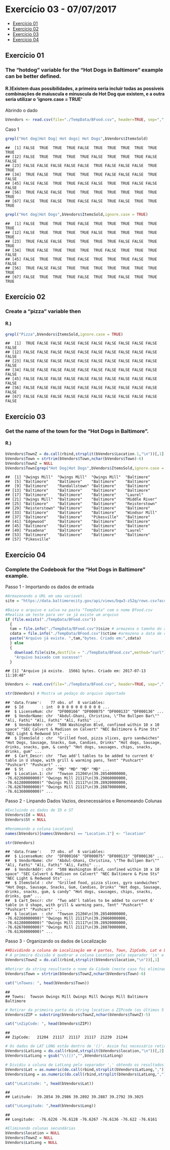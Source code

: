 Exercício 03 - 07/07/2017
================

-   [Exercício 01](#Exercicio-01)
-   [Exercício 02](#Exercicio-02)
-   [Exercício 03](#Exercicio-03)
-   [Exercício 04](#Exercicio-04)

Exercício 01
------------

### The “hotdog” variable for the “Hot Dogs in Baltimore” example can be better defined.

#### R.)Existem duas possibilidades, a primeira seria incluir todas as possíveis combinações de maiuscula e minuscula de Hot Dog que existem, e a outra seria utilizar o 'ignore.case = TRUE'

Abrindo o dado

``` r
bVendors <- read.csv(file="./TempData/BFood.csv", header=TRUE, sep=",", stringsAsFactors=FALSE)
```

Caso 1

``` r
grepl("Hot dog|Hot Dog| Hot dogs| Hot Dogs",bVendors$ItemsSold)
```

    ##  [1] FALSE  TRUE  TRUE  TRUE FALSE  TRUE  TRUE  TRUE  TRUE  TRUE  TRUE
    ## [12] FALSE  TRUE  TRUE  TRUE  TRUE FALSE  TRUE  TRUE  TRUE FALSE FALSE
    ## [23] FALSE FALSE FALSE FALSE FALSE  TRUE FALSE FALSE FALSE  TRUE  TRUE
    ## [34]  TRUE FALSE  TRUE  TRUE  TRUE  TRUE FALSE FALSE FALSE  TRUE FALSE
    ## [45] FALSE FALSE  TRUE  TRUE FALSE FALSE  TRUE  TRUE FALSE FALSE FALSE
    ## [56]  TRUE FALSE FALSE  TRUE  TRUE  TRUE  TRUE  TRUE  TRUE  TRUE  TRUE
    ## [67] FALSE  TRUE FALSE  TRUE FALSE FALSE  TRUE FALSE  TRUE  TRUE  TRUE

``` r
grepl("Hot dog|Hot Dogs",bVendors$ItemsSold,ignore.case = TRUE)
```

    ##  [1] FALSE  TRUE  TRUE  TRUE FALSE  TRUE  TRUE  TRUE  TRUE  TRUE  TRUE
    ## [12] FALSE  TRUE  TRUE  TRUE  TRUE FALSE  TRUE  TRUE  TRUE  TRUE  TRUE
    ## [23]  TRUE FALSE FALSE  TRUE  TRUE  TRUE  TRUE FALSE FALSE  TRUE  TRUE
    ## [34]  TRUE FALSE  TRUE  TRUE  TRUE  TRUE FALSE  TRUE  TRUE  TRUE FALSE
    ## [45] FALSE  TRUE  TRUE  TRUE FALSE  TRUE  TRUE  TRUE FALSE  TRUE FALSE
    ## [56]  TRUE FALSE FALSE  TRUE  TRUE  TRUE  TRUE  TRUE  TRUE  TRUE  TRUE
    ## [67] FALSE  TRUE  TRUE  TRUE FALSE  TRUE  TRUE FALSE  TRUE  TRUE  TRUE

Exercício 02
------------

### Create a “pizza” variable then

#### R.)

``` r
grepl("Pizza",bVendors$ItemsSold,ignore.case = TRUE)
```

    ##  [1]  TRUE FALSE FALSE FALSE FALSE FALSE FALSE FALSE FALSE FALSE FALSE
    ## [12] FALSE FALSE FALSE FALSE FALSE FALSE FALSE FALSE FALSE FALSE FALSE
    ## [23] FALSE FALSE FALSE FALSE FALSE FALSE FALSE FALSE FALSE FALSE FALSE
    ## [34] FALSE FALSE FALSE FALSE FALSE FALSE FALSE FALSE FALSE FALSE FALSE
    ## [45] FALSE FALSE FALSE FALSE FALSE FALSE FALSE FALSE FALSE FALSE FALSE
    ## [56] FALSE FALSE FALSE FALSE FALSE FALSE FALSE FALSE FALSE FALSE FALSE
    ## [67] FALSE FALSE FALSE FALSE FALSE FALSE FALSE FALSE FALSE FALSE FALSE

Exercício 03
------------

### Get the name of the town for the “Hot Dogs in Baltimore”.

#### R.)

``` r
bVendors$TownZ = do.call(rbind,strsplit(bVendors$Location.1,"\n"))[,1]
bVendors$Town = strtrim(bVendors$Town,nchar(bVendors$Town)-6)
bVendors$TownZ = NULL
bVendors$Town[grep("Hot Dog|Hot Dogs",bVendors$ItemsSold,ignore.case = TRUE)]
```

    ##  [1] "Owings Mill"  "Owings Mill"  "Owings Mill"  "Baltimore"   
    ##  [5] "Baltimore"    "Baltimore"    "Baltimore"    "Baltimore"   
    ##  [9] "Baltimore"    "Randallstown" "Baltimore"    "Baltimore"   
    ## [13] "Baltimore"    "Baltimore"    "Baltimore"    "Baltimore"   
    ## [17] "Baltimore"    "Baltimore"    "Baltimore"    "Laurel"      
    ## [21] "Owings Mill"  "Baltimore"    "Baltimore"    "Middle River"
    ## [25] "Baltimore"    "Baltimore"    "Baltimore"    "Reisterstown"
    ## [29] "Reisterstown" "Baltimore"    "Baltimore"    "Baltimore"   
    ## [33] "Baltimore"    "Baltimore"    "Baltimore"    "Windsor Mill"
    ## [37] "Baltimore"    "Baltimore"    "Pikesville"   "Baltimore"   
    ## [41] "Edgewood"     "Baltimore"    "Baltimore"    "Baltimore"   
    ## [45] "Baltimore"    "Baltimore"    "Baltimore"    "Baltimore"   
    ## [49] "Pasadena"     "Baltimore"    "Baltimore"    "Laurel"      
    ## [53] "Baltimore"    "Baltimore"    "Baltimore"    "Baltimore"   
    ## [57] "Pikesville"

Exercício 04
------------

### Complete the Codebook for the “Hot Dogs in Baltimore” example.

Passo 1 - Importando os dados de entrada

``` r
#Armazenando a URL em uma variavel 
site = "https://data.baltimorecity.gov/api/views/bqw3-z52q/rows.csv?accessType=DOWNLOAD"

#Baixa o arquivo e salva na pasta "TempData" com o nome Bfood.csv
#Realiza um teste para ver se já existe um arquivo 
if (file.exists("./TempData/BFood.csv")) 
  {
  tam = file.info("./TempData/BFood.csv")$size # armazena o tamnho do arquivo
  cdata = file.info("./TempData/BFood.csv")$ctime #armazena a data de criação
  paste("Arquivo já existe. ",tam,"bytes. Criado em:",cdata)
  } else
  {
    download.file(site,destfile = "./TempData/BFood.csv",method="curl")
    "Arquivo baixado com sucesso!"
  }
```

    ## [1] "Arquivo já existe.  15661 bytes. Criado em: 2017-07-13 11:10:48"

``` r
bVendors <- read.csv(file="./TempData/BFood.csv", header=TRUE, sep=",", stringsAsFactors=FALSE)

str(bVendors) # Mostra um pedaço do arquivo importado
```

    ## 'data.frame':    77 obs. of  8 variables:
    ##  $ Id        : int  0 0 0 0 0 0 0 0 0 0 ...
    ##  $ LicenseNum: chr  "DF000166" "DF000075" "DF000133" "DF000136" ...
    ##  $ VendorName: chr  "Abdul-Ghani, Christina, \"The Bullpen Bar\"" "Ali, Fathi" "Ali, Fathi" "Ali, Fathi" ...
    ##  $ VendorAddr: chr  "508 Washington Blvd, confined within 10 x 10 space" "SEC Calvert & Madison on Calvert" "NEC Baltimore & Pine Sts" "NEC Light & Redwood Sts" ...
    ##  $ ItemsSold : chr  "Grilled food, pizza slices, gyro sandwiches" "Hot Dogs, Sausage, Snacks, Gum, Candies, Drinks" "Hot dogs, Sausage, drinks, snacks, gum, & candy" "Hot dogs, sausages, chips, snacks, drinks, gum" ...
    ##  $ Cart_Descr: chr  "Two add'l tables to be added to current 6' table in U shape, with grill & warming pans, Tent" "Pushcart" "Pushcart" "Pushcart" ...
    ##  $ St        : chr  "MD" "MD" "MD" "MD" ...
    ##  $ Location.1: chr  "Towson 21204\n(39.28540000000, -76.62260000000)" "Owings Mill 21117\n(39.29860000000, -76.61280000000)" "Owings Mill 21117\n(39.28920000000, -76.62670000000)" "Owings Mill 21117\n(39.28870000000, -76.61360000000)" ...

Passo 2 - Linpando Dados Vazios, desnecessários e Renomeando Colunas

``` r
#Excluindo os dados de ID e ST
bVendors$Id = NULL
bVendors$St = NULL

#Renomeando a coluna Location1
names(bVendors)[names(bVendors) == "Location.1"] <- "location"

str(bVendors)
```

    ## 'data.frame':    77 obs. of  6 variables:
    ##  $ LicenseNum: chr  "DF000166" "DF000075" "DF000133" "DF000136" ...
    ##  $ VendorName: chr  "Abdul-Ghani, Christina, \"The Bullpen Bar\"" "Ali, Fathi" "Ali, Fathi" "Ali, Fathi" ...
    ##  $ VendorAddr: chr  "508 Washington Blvd, confined within 10 x 10 space" "SEC Calvert & Madison on Calvert" "NEC Baltimore & Pine Sts" "NEC Light & Redwood Sts" ...
    ##  $ ItemsSold : chr  "Grilled food, pizza slices, gyro sandwiches" "Hot Dogs, Sausage, Snacks, Gum, Candies, Drinks" "Hot dogs, Sausage, drinks, snacks, gum, & candy" "Hot dogs, sausages, chips, snacks, drinks, gum" ...
    ##  $ Cart_Descr: chr  "Two add'l tables to be added to current 6' table in U shape, with grill & warming pans, Tent" "Pushcart" "Pushcart" "Pushcart" ...
    ##  $ location  : chr  "Towson 21204\n(39.28540000000, -76.62260000000)" "Owings Mill 21117\n(39.29860000000, -76.61280000000)" "Owings Mill 21117\n(39.28920000000, -76.62670000000)" "Owings Mill 21117\n(39.28870000000, -76.61360000000)" ...

Passo 3 - Organizando os dados de Localização

``` r
##Dividindo a coluna de Localização em 4 partes, Town, ZipCode, Lat e Long
# A primeira divisão é quebrar a coluna Location pelo separador '\n' e guardar a primeira parte
bVendors$TownZ = do.call(rbind,strsplit(bVendors$location,"\n"))[,1]

#Retirar da string resultante o nome da Cidade (neste caso foi eliminado os 5 ultimos caracteres referente ao ZIP code)
bVendors$Town = strtrim(bVendors$TownZ,nchar(bVendors$Town)-6)

cat("\nTowns: ", head(bVendors$Town))
```

    ## 
    ## Towns:  Towson Owings Mill Owings Mill Owings Mill Baltimore Baltimore

``` r
# Retirar da primeira parta da string location o ZIPcode (os últimos 5 caracteres)
bVendors$ZIP = substring(bVendors$TownZ,nchar(bVendors$TownZ)-5)

cat("\nZipCode: ", head(bVendors$ZIP))
```

    ## 
    ## ZipCode:   21204  21117  21117  21117  21239  21244

``` r
# Os dados de LAT LONG estão dentro de '()'. Assim foi necessário retirar esses caracteres da segunda parte do string
bVendors$LatLong = do.call(rbind,strsplit(bVendors$location,"\n"))[,2]
bVendors$LatLong = gsub("\\(|)","",bVendors$LatLong)

# Dividiu a coluna de LatLong pelo separador ',' obtendo os resultados de LAT e LONG em colunas individuaizadas
bVendors$Lat = as.numeric(do.call(rbind,strsplit(bVendors$LatLong,","))[,1])
bVendors$Long = as.numeric(do.call(rbind,strsplit(bVendors$LatLong,","))[,2])

cat("\nLatitude: ", head(bVendors$Lat))
```

    ## 
    ## Latitude:  39.2854 39.2986 39.2892 39.2887 39.2792 39.3025

``` r
cat("\nLongitude: ",head(bVendors$Long))
```

    ## 
    ## Longitude:  -76.6226 -76.6128 -76.6267 -76.6136 -76.622 -76.6161

``` r
#Eliminando colunas secundárias
bVendors$location = NULL
bVendors$TownZ = NULL
bVendors$LatLong = NULL
```
